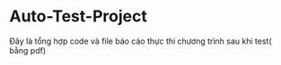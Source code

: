 # Auto-Test-Project
Đây là tổng hợp code và file báo cáo thực thi chương trình sau khi test( bằng pdf)
